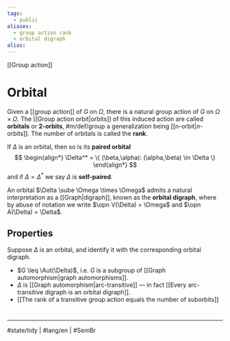 ```yaml
---
tags:
  - public
aliases:
  - group action rank
  - orbital digraph
alias:
---
```

[[Group action]]
# Orbital

Given a [[group action]] of $G$ on $\Omega$,
there is a natural group action of $G$ on $\Omega \times \Omega$.
The [[Group action orbit|orbits]] of this induced action are called **orbitals** or **2-orbits**, #m/def/group 
a generalization being [[n-orbit|$n$-orbits]].
The number of orbitals is called the **rank**.

If $\Delta$ is an orbital, then so is its **paired orbital**
$$
\begin{align*}
\Delta^* = \{ (\beta,\alpha): (\alpha,\beta) \in \Delta \}
\end{align*}
$$
and if $\Delta = \Delta^*$ we say $\Delta$ is **self-paired**.

An orbital $\Delta \sube \Omega \times \Omega$ admits a natural interpretation as a [[Graph|digraph]], known as the **orbital digraph**,
where by abuse of notation we write $\opn V(\Delta) = \Omega$ and $\opn A(\Delta) = \Delta$.

## Properties

Suppose $\Delta$ is an orbital, and identify it with the corresponding orbital digraph.

- $G \leq \Aut(\Delta)$, i.e. $G$ is a subgroup of [[Graph automorphism|graph automorphisms]].
- $\Delta$ is [[Graph automorphism|arc-transitive]] — in fact [[Every arc-transitive digraph is an orbital digraph]].
- [[The rank of a transitive group action equals the number of suborbits]]


#
---
#state/tidy | #lang/en | #SemBr
